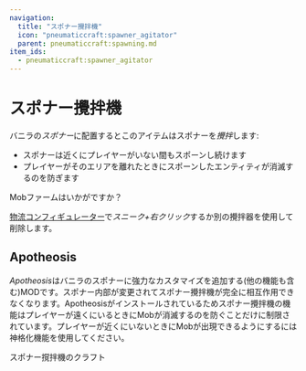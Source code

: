 ```yaml
---
navigation:
  title: "スポナー攪拌機"
  icon: "pneumaticcraft:spawner_agitator"
  parent: pneumaticcraft:spawning.md
item_ids:
  - pneumaticcraft:spawner_agitator
---
```


# スポナー攪拌機

バニラの*スポナー*に配置するとこのアイテムはスポナーを*攪拌*します:
- スポナーは近くにプレイヤーがいない間もスポーンし続けます
- プレイヤーがそのエリアを離れたときにスポーンしたエンティティが消滅するのを防ぎます

Mobファームはいかがですか？

[物流コンフィギュレーター](../logistics/logistics_configurator.md)で*スニーク+右クリック*するか別の攪拌器を使用して削除します。

## Apotheosis

*Apotheosis*はバニラのスポナーに強力なカスタマイズを追加する(他の機能も含む)MODです。スポナー内部が変更されてスポナー攪拌機が完全に相互作用できなくなります。Apotheosisがインストールされているためスポナー攪拌機の機能はプレイヤーが遠くにいるときにMobが消滅するのを防ぐことだけに制限されています。プレイヤーが近くにいないときにMobが出現できるようにするには神格化機能を使用してください。

スポナー撹拌機のクラフト

<Recipe id="pneumaticcraft:spawner_agitator" />

